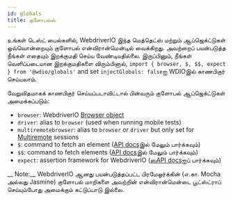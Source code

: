 ```yaml
---
id: globals
title: குளோபல்ஸ்
---
```


உங்கள் டெஸ்ட் பைல்களில், WebdriverIO இந்த மெத்தெட்ஸ் மற்றும் ஆப்ஜெக்ட்டுகள் ஒவ்வொன்றையும் குளோபல் என்விரான்மென்டில் வைக்கிறது. அவற்றைப் பயன்படுத்த நீங்கள் எதையும் இறக்குமதி செய்ய வேண்டியதில்லை. இருப்பினும், நீங்கள் வெளிப்படையான இறக்குமதிகளை விரும்பினால், `import { browser, $, $$, expect } from '@wdio/globals'` and set `injectGlobals: false`ஐ WDIOஇல் காணபிகுர் செய்யலாம்.

வேறுவிதமாகக் காணபிகுர் செய்யப்படாவிட்டால் பின்வரும் குளோபல் ஆப்ஜெக்ட்டுகள் அமைக்கப்படும்:

- `browser`: WebdriverIO [Browser object](https://webdriver.io/docs/api/browser)
- `driver`: alias to `browser` (used when running mobile tests)
- `multiremotebrowser`: alias to `browser` or `driver` but only set for [Multiremote](/docs/multiremote) sessions
- `$`: command to fetch an element ([API docs](/docs/api/browser/$)இல் மேலும் பார்க்கவும்)
- `$$`: command to fetch elements ([API docs](/docs/api/browser/$$)இல் மேலும் பார்க்கவும்)
- `expect`: assertion framework for WebdriverIO ([ஸAPI docs](/docs/api/expect-webdriverio)ஐப் பார்க்கவும்)

__ Note:__ WebdriverIO ஆனது பயன்படுத்தப்பட்ட பிரமேஒர்க்கின் (எ.கா. Mocha அல்லது Jasmine) குளோபல் மாறிகளை அவற்றின் என்விரான்மென்டை பூட்ஸ்ட்ராப் செய்யும்போது அமைக்கும் கட்டுப்பாடு இல்லை.
